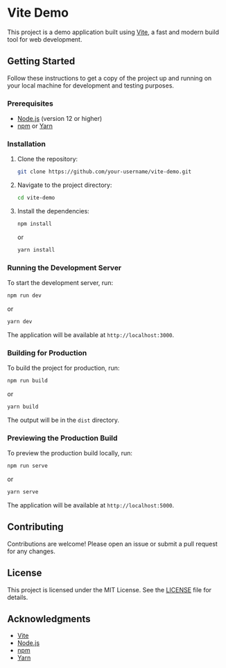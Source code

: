 # Vite Demo

This project is a demo application built using [Vite](https://vitejs.dev/), a fast and modern build tool for web development.

## Getting Started

Follow these instructions to get a copy of the project up and running on your local machine for development and testing purposes.

### Prerequisites

- [Node.js](https://nodejs.org/) (version 12 or higher)
- [npm](https://www.npmjs.com/) or [Yarn](https://yarnpkg.com/)

### Installation

1. Clone the repository:
    ```sh
    git clone https://github.com/your-username/vite-demo.git
    ```
2. Navigate to the project directory:
    ```sh
    cd vite-demo
    ```
3. Install the dependencies:
    ```sh
    npm install
    ```
    or
    ```sh
    yarn install
    ```

### Running the Development Server

To start the development server, run:
```sh
npm run dev
```
or
```sh
yarn dev
```
The application will be available at `http://localhost:3000`.

### Building for Production

To build the project for production, run:
```sh
npm run build
```
or
```sh
yarn build
```
The output will be in the `dist` directory.

### Previewing the Production Build

To preview the production build locally, run:
```sh
npm run serve
```
or
```sh
yarn serve
```
The application will be available at `http://localhost:5000`.

## Contributing

Contributions are welcome! Please open an issue or submit a pull request for any changes.

## License

This project is licensed under the MIT License. See the [LICENSE](LICENSE) file for details.

## Acknowledgments

- [Vite](https://vitejs.dev/)
- [Node.js](https://nodejs.org/)
- [npm](https://www.npmjs.com/)
- [Yarn](https://yarnpkg.com/)
